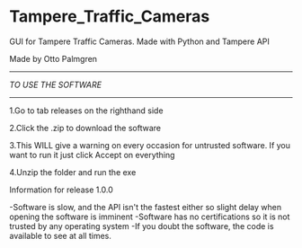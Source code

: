 # Tampere_Traffic_Cameras
GUI for Tampere Traffic Cameras. Made with Python and Tampere API

Made by Otto Palmgren

*********************
*TO USE THE SOFTWARE*
*********************

1.Go to tab releases on the righthand side

2.Click the .zip to download the software

3.This WILL give a warning on every occasion for untrusted
  software. If you want to run it just click Accept on 
  everything
  
4.Unzip the folder and run the exe



Information for release 1.0.0

-Software is slow, and the API isn't the fastest either so 
  slight delay when opening the software is imminent
-Software has no certifications so it is not trusted by 
  any operating system
-If you doubt the software, the code is available to see
  at all times.
  
